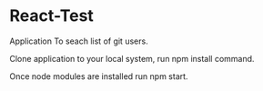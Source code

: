 # React-Test

Application To seach list of git users.

Clone application to your local system, run npm install command.

Once node modules are installed run npm start.